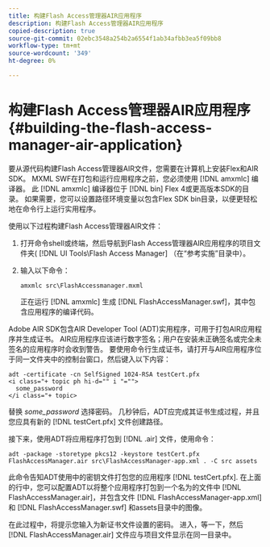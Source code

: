 ```yaml
---
title: 构建Flash Access管理器AIR应用程序
description: 构建Flash Access管理器AIR应用程序
copied-description: true
source-git-commit: 02ebc3548a254b2a6554f1ab34afbb3ea5f09bb8
workflow-type: tm+mt
source-wordcount: '349'
ht-degree: 0%

---
```


# 构建Flash Access管理器AIR应用程序 {#building-the-flash-access-manager-air-application}

要从源代码构建Flash Access管理器AIR文件，您需要在计算机上安装Flex和AIR SDK。 MXML SWF在打包和运行应用程序之前，您必须使用 [!DNL amxmlc] 编译器。 此 [!DNL amxmlc] 编译器位于 [!DNL bin] Flex 4或更高版本SDK的目录。 如果需要，您可以设置路径环境变量以包含Flex SDK bin目录，以便更轻松地在命令行上运行实用程序。

使用以下过程构建Flash Access管理器AIR文件：

1. 打开命令shell或终端，然后导航到Flash Access管理器AIR应用程序的项目文件夹( [!DNL UI Tools\Flash Access Manager] （在“参考实施”目录中）。
1. 输入以下命令：

   ```
   amxmlc src\FlashAccessmanager.mxml
   ```

   正在运行 [!DNL amxmlc] 生成 [!DNL FlashAccessManager.swf]，其中包含应用程序的编译代码。

Adobe AIR SDK包含AIR Developer Tool (ADT)实用程序，可用于打包AIR应用程序并生成证书。 AIR应用程序应该进行数字签名；用户在安装未正确签名或完全未签名的应用程序时会收到警告。 要使用命令行生成证书，请打开与AIR应用程序位于同一文件夹中的控制台窗口，然后键入以下内容：

```
adt -certificate -cn SelfSigned 1024-RSA testCert.pfx  
<i class="+ topic ph hi-d="" i "="">
  some_password 
</i class="+ topic>
```

替换 *some_password* 选择密码。 几秒钟后，ADT应完成其证书生成过程，并且您应具有新的 [!DNL testCert.pfx] 文件创建路径。

接下来，使用ADT将应用程序打包到 [!DNL .air] 文件，使用命令：

```
adt -package -storetype pkcs12 -keystore testCert.pfx FlashAccessManager.air src\FlashAccessManager-app.xml . -C src assets
```

此命令告知ADT使用中的密钥文件打包您的应用程序 [!DNL testCert.pfx]. 在上面的行中，您可以配置ADT以将整个应用程序打包到一个名为的文件中 [!DNL FlashAccessManager.air]，并包含文件 [!DNL FlashAccessManager-app.xml] 和 [!DNL FlashAccessManager.swf] 和assets目录中的图像。

在此过程中，将提示您输入为新证书文件设置的密码。 进入，等一下，然后 [!DNL FlashAccessManager.air] 文件应与项目文件显示在同一目录中。
